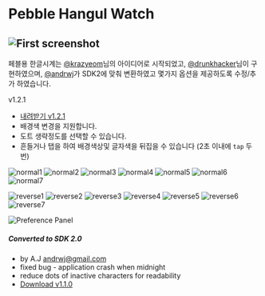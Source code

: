 Pebble Hangul Watch
===================

![First screenshot](https://raw2.github.com/andrwj/pebble-hangul-watch/master/screenshot.jpg)
--
페블용 한글시계는 [@krazyeom](http://twitter.com/krazyeom)님의 아이디어로 시작되었고, [@drunkhacker](http://twitter.com/drunkhacker)님이 구현하였으며, [@andrwj](http://twitter.com/andrwj)가 SDK2에 맞춰 변환하였고 몇가지 옵션을 제공하도록 수정/추가 하였습니다. 


v1.2.1

* [내려받기 v1.2.1](https://raw2.github.com/andrwj/pebble-hangul-watch/master/pebble-hangul-watch-v1.2.1.pbw) 
* 배경색 변경을 지원합니다.
* 도트 생략정도를 선택할 수 있습니다.
* 흔들거나 탭을 하여 배경색상및 글자색을 뒤집을 수 있습니다 (2초 이내에 `tap` 두번)

![normal1](https://raw2.github.com/andrwj/pebble-hangul-watch/master/docs/1.png)   ![normal2](https://raw2.github.com/andrwj/pebble-hangul-watch/master/docs/2.png)   ![normal3](https://raw2.github.com/andrwj/pebble-hangul-watch/master/docs/3.png)   ![normal4](https://raw2.github.com/andrwj/pebble-hangul-watch/master/docs/4.png)   ![normal5](https://raw2.github.com/andrwj/pebble-hangul-watch/master/docs/5.png)   ![normal6](https://raw2.github.com/andrwj/pebble-hangul-watch/master/docs/6.png)   ![normal7](https://raw.github.com/andrwj/pebble-hangul-watch/master/docs/7.png)   

   
![reverse1](https://raw2.github.com/andrwj/pebble-hangul-watch/master/docs/r1.png)   ![reverse2](https://raw2.github.com/andrwj/pebble-hangul-watch/master/docs/r2.png)   ![reverse3](https://raw2.github.com/andrwj/pebble-hangul-watch/master/docs/r3.png)   ![reverse4](https://raw2.github.com/andrwj/pebble-hangul-watch/master/docs/r4.png)   ![reverse5](https://raw2.github.com/andrwj/pebble-hangul-watch/master/docs/r5.png)   ![reverse6](https://raw2.github.com/andrwj/pebble-hangul-watch/master/docs/r6.png)   ![reverse7](https://raw.github.com/andrwj/pebble-hangul-watch/master/docs/r7.png)   

![Preference Panel](https://raw.github.com/andrwj/pebble-hangul-watch/master/docs/hangul-watch-preferences.png)


##### Converted to SDK 2.0 
* by A.J <andrwj@gmail.com>
* fixed bug - application crash when midnight 
* reduce dots of inactive characters for readability
* [Download v1.1.0](https://raw2.github.com/andrwj/pebble-hangul-watch/master/pebble-hangul-watch.pbw)   
